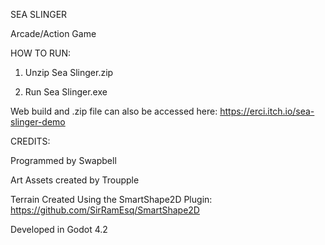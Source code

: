 SEA SLINGER

Arcade/Action Game

HOW TO RUN:

1. Unzip Sea Slinger.zip

2. Run Sea Slinger.exe

Web build and .zip file can also be accessed here:
https://erci.itch.io/sea-slinger-demo

CREDITS:

Programmed by Swapbell

Art Assets created by Troupple

Terrain Created Using the SmartShape2D Plugin: https://github.com/SirRamEsq/SmartShape2D

Developed in Godot 4.2
